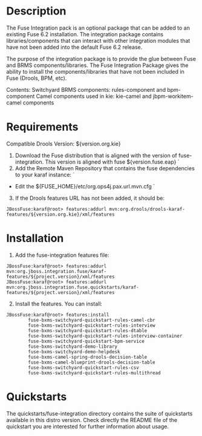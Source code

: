 Description
============
The Fuse Integration pack is an optional package that can be added to an existing Fuse 6.2 installation.  The integration package contains libraries/components that can interact with other integration modules that have not been added into the default Fuse 6.2 release. 

The purpose of the integration package is to provide the glue between Fuse and BRMS components/libraries.  The Fuse Integration Package gives the ability to install the components/libraries that have not been included in Fuse (Drools, BPM, etc).

Contents:
Switchyard BRMS components: rules-component and bpm-component
Camel components used in kie: kie-camel and jbpm-workitem-camel components


Requirements
============
Compatible Drools Version: ${version.org.kie}

1.  Download the Fuse distribution that is aligned with the version of fuse-integration. This version is aligned with fuse ${version.fuse.eap}
     `
2.  Add the Remote Maven Repository that contains the fuse dependencies to your karaf instance:
    `
  * Edit the ${FUSE_HOME}/etc/org.ops4j.pax.url.mvn.cfg
     `
3.  If the Drools features URL has not been added, it should be:
```
JBossFuse:karaf@root> features:addurl mvn:org.drools/drools-karaf-features/${version.org.kie}/xml/features
```


Installation
============
1.   Add the fuse-integration features file: 
```
JBossFuse:karaf@root> features:addurl mvn:org.jboss.integration.fuse/karaf-features/${project.version}/xml/features
JBossFuse:karaf@root> features:addurl mvn:org.jboss.integration.fuse.quickstarts/karaf-features/${project.version}/xml/features
```
2.  Install the features. You can install: 
```
JBossFuse:karaf@root> features:install    
        fuse-bxms-switchyard-quickstart-rules-camel-cbr             
        fuse-bxms-switchyard-quickstart-rules-interview          
        fuse-bxms-switchyard-quickstart-rules-dtable      
        fuse-bxms-switchyard-quickstart-rules-interview-container   
        fuse-bxms-switchyard-quickstart-bpm-service
        fuse-bxms-switchyard-demo-library
        fuse-bxms-switchyard-demo-helpdesk
        fuse-bxms-camel-spring-drools-decision-table
        fuse-bxms-camel-blueprint-drools-decision-table
        fuse-bxms-switchyard-quickstart-rules-csv
        fuse-bxms-switchyard-quickstart-rules-multithread
```

Quickstarts
============
The quickstarts/fuse-integration directory contains the suite of quickstarts available in this distro version. Check directly the README file of the quickstart you are interested for further information about usage.

